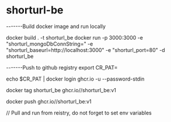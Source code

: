 # shorturl-be

-------Build docker image and run locally

docker build . -t shorturl_be
docker run -p 3000:3000 -e "shorturl_mongoDbConnString=<Your mongo db connection string>" -e "shorturl_baseurl=http://localhost:3000" -e "shorturl_port=80" -d shorturl_be

-------Push to github registry
export CR_PAT=<Github tocken>

echo $CR_PAT | docker login ghcr.io -u <USERNAME> --password-stdin

docker tag shorturl_be ghcr.io/<USERNAME>/shorturl_be:v1

docker push ghcr.io/<USERNAME>/shorturl_be:v1

// Pull and run from reistry, do not forget to set env variables